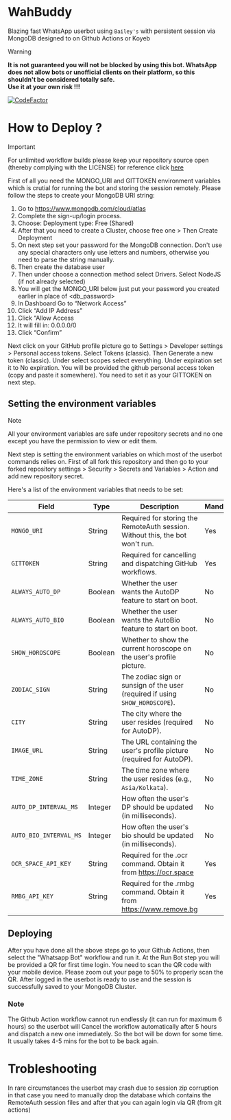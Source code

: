 # WahBuddy
Blazing fast WhatsApp userbot using `Bailey's` with persistent session via MongoDB designed to on Github Actions or Koyeb

> [!WARNING]
> **It is not guaranteed you will not be blocked by using this bot. WhatsApp does not allow bots or unofficial clients on their platform, so this shouldn't be considered totally safe.<br>Use it at your own risk !!!**

[![CodeFactor](https://www.codefactor.io/repository/github/ayusc/wahbuddy/badge)](https://www.codefactor.io/repository/github/ayusc/wahbuddy)

# How to Deploy ?

> [!IMPORTANT]
> For unlimited workflow builds please keep your repository source open (thereby complying with the LICENSE) for reference click [here](https://github.com/orgs/community/discussions/26054)

First of all you need the MONGO_URI and GITTOKEN environment variables which is crutial for running the bot and storing the session remotely. Please follow the steps to create your MongoDB URI string:

1. Go to https://www.mongodb.com/cloud/atlas
2. Complete the sign-up/login process.
3. Choose: Deployment type: Free (Shared)
4. After that you need to create a Cluster, choose free one > Then Create Deployment
5. On next step set your password for the MongoDB connection. Don't use any special characters only use letters and numbers, otherwise you need to parse the string manually.
6. Then create the database user
7. Then under choose a connection method select Drivers. Select NodeJS (if not already selected)
8. You will get the MONGO_URI below just put your password you created earlier in place of <db_password>
9. In Dashboard Go to “Network Access”
10. Click “Add IP Address”
11. Click “Allow Access
12. It will fill in: 0.0.0.0/0
13. Click “Confirm”

Next click on your GitHub profile picture go to Settings > Developer settings > Personal access tokens.
Select Tokens (classic).
Then Generate a new token (classic).
Under select scopes select everything.
Under expiration set it to No expiration.
You will be provided the github personal access token (copy and paste it somewhere).
You need to set it as your GITTOKEN on next step.

## Setting the environment variables

> [!NOTE]
> All your environment variables are safe under repository secrets and no one except you have the permission to view or edit them.


Next step is setting the environment variables on which most of the userbot commands relies on.
First of all fork this repository and then go to your forked repository settings > Security > Secrets and Variables > Action and add new repository secret.

Here's a list of the environment variables that needs to be set:

| Field                  | Type    | Description                                                                   | Mandatory |
| ---------------------- | ------- | ----------------------------------------------------------------------------- | --------- |
| `MONGO_URI`            | String  | Required for storing the RemoteAuth session. Without this, the bot won't run. | Yes       |
| `GITTOKEN`             | String  | Required for cancelling and dispatching GitHub workflows.                     | Yes       |
| `ALWAYS_AUTO_DP`       | Boolean | Whether the user wants the AutoDP feature to start on boot.                   | No        |
| `ALWAYS_AUTO_BIO`      | Boolean | Whether the user wants the AutoBio feature to start on boot.                  | No        |
| `SHOW_HOROSCOPE`       | Boolean | Whether to show the current horoscope on the user's profile picture.          | No        |
| `ZODIAC_SIGN`          | String  | The zodiac sign or sunsign of the user (required if using `SHOW_HOROSCOPE`).  | No        |
| `CITY`                 | String  | The city where the user resides (required for AutoDP).                        | No        |
| `IMAGE_URL`            | String  | The URL containing the user's profile picture (required for AutoDP).          | No        |
| `TIME_ZONE`            | String  | The time zone where the user resides (e.g., `Asia/Kolkata`).                  | No        |
| `AUTO_DP_INTERVAL_MS`  | Integer | How often the user's DP should be updated (in milliseconds).                  | No        |
| `AUTO_BIO_INTERVAL_MS` | Integer | How often the user's bio should be updated (in milliseconds).                 | No        |
| `OCR_SPACE_API_KEY`    | String  | Required for the .ocr command. Obtain it from https://ocr.space               | Yes       |
| `RMBG_API_KEY`    | String  | Required for the .rmbg command. Obtain it from https://www.remove.bg               | Yes       |


## Deploying

After you have done all the above steps go to your Github Actions, then select the "Whatsapp Bot" workflow and run it.
At the Run Bot step you will be provided a QR for first time login. You need to scan the QR code with your mobile device. Please zoom out your page to 50% to properly scan the QR.
After logged in the userbot is ready to use and the session is successfully saved to your MongoDB Cluster.

### Note

The Github Action workflow cannot run endlessly (it can run for maximum 6 hours) so the userbot will Cancel the workflow automatically after 5 hours and dispatch a new one immediately. So the bot will be down for some time. It usually takes 4-5 mins for the bot to be back again.

# Trobleshooting

In rare circumstances the userbot may crash due to session zip corruption in that case you need to manually drop the database which contains the RemoteAuth session files and after that you can again login via QR (from git actions)
